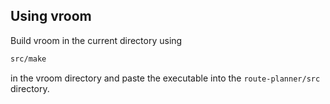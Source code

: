 ## Using vroom

Build vroom in the current directory using
```bash
src/make
```
in the vroom directory and paste the executable into the `route-planner/src` directory.